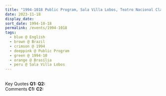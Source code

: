 ```yaml
---
title: "1994-1018 Public Program, Sala Villa Lobos, Teatro Nacional Cláudio Santoro, Brasília, Brazil"
date: 2023-11-18
display_date: 
sort_date: 1994-10-18
permalink: /events/1994-1018
tags:
  - blue @ English
  - brown @ Brazil
  - crimson @ 1994
  - deeppink @ Public Program
  - green @ 1994-10
  - orange @ Brasília
  - peru @ Sala Villa Lobos
---
```


<br>

<wave-list>
  <list-title color="DarkSeaGreen" width="55">Key Quotes</list-title>
  <list-item color="BlanchedAlmond" width="280"><b>Q1:</b> <i></i></list-item>
  <list-item color="Lavender" width="280"><b>Q2:</b> <i></i></list-item>
</wave-list>

<br>

<wave-list>
  <list-title color="DarkSeaGreen" width="55">Comments</list-title>
  <list-item color="BlanchedAlmond" width="280"><b>C1:</b> <i></i></list-item>
  <list-item color="Lavender" width="280"><b>C2:</b> <i></i></list-item>
</wave-list>